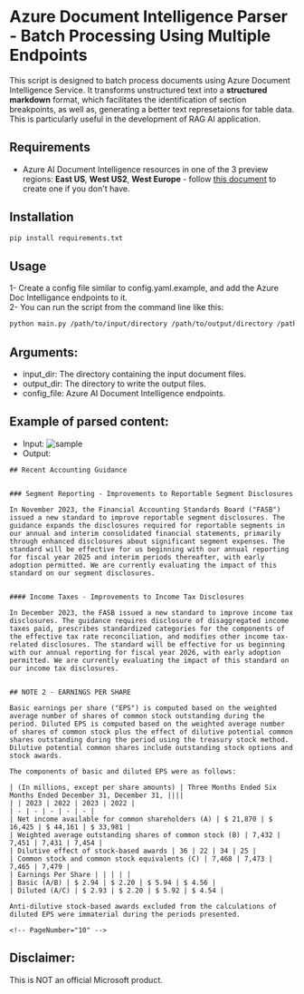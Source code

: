 
# Azure Document Intelligence Parser - Batch Processing Using Multiple Endpoints
This script is designed to batch process documents using Azure Document Intelligence Service. It transforms unstructured text into a **structured markdown** format, which facilitates the identification of section breakpoints, as well as, generating a better text represetaions for table data. This is particularly useful in the development of RAG AI application.

## Requirements
- Azure AI Document Intelligence resources in one of the 3 preview regions: **East US**, **West US2**, **West Europe** - follow [this document](https://learn.microsoft.com/azure/ai-services/document-intelligence/create-document-intelligence-resource?view=doc-intel-4.0.0) to create one if you don't have.



## Installation

```bash
pip install requirements.txt
```

## Usage
1- Create a config file similar to config.yaml.example, and add the Azure Doc Intelligance endpoints to it.  
2- You can run the script from the command line like this:

```bash
python main.py /path/to/input/directory /path/to/output/directory /path/to/config/file
```
## Arguments:
- input_dir: The directory containing the input document files.
- output_dir: The directory to write the output files.
- config_file: Azure AI Document Intelligence endpoints.


## Example of parsed content:

- Input: 
![sample](https://github.com/maljazaery/azure-doc-batch-processor/blob/main/sample.png)
- Output:
```
## Recent Accounting Guidance


### Segment Reporting - Improvements to Reportable Segment Disclosures

In November 2023, the Financial Accounting Standards Board ("FASB") issued a new standard to improve reportable segment disclosures. The guidance expands the disclosures required for reportable segments in our annual and interim consolidated financial statements, primarily through enhanced disclosures about significant segment expenses. The standard will be effective for us beginning with our annual reporting for fiscal year 2025 and interim periods thereafter, with early adoption permitted. We are currently evaluating the impact of this standard on our segment disclosures.


#### Income Taxes - Improvements to Income Tax Disclosures

In December 2023, the FASB issued a new standard to improve income tax disclosures. The guidance requires disclosure of disaggregated income taxes paid, prescribes standardized categories for the components of the effective tax rate reconciliation, and modifies other income tax-related disclosures. The standard will be effective for us beginning with our annual reporting for fiscal year 2026, with early adoption permitted. We are currently evaluating the impact of this standard on our income tax disclosures.


## NOTE 2 - EARNINGS PER SHARE

Basic earnings per share ("EPS") is computed based on the weighted average number of shares of common stock outstanding during the period. Diluted EPS is computed based on the weighted average number of shares of common stock plus the effect of dilutive potential common shares outstanding during the period using the treasury stock method. Dilutive potential common shares include outstanding stock options and stock awards.

The components of basic and diluted EPS were as follows:

| (In millions, except per share amounts) | Three Months Ended Six Months Ended December 31, December 31, ||||
| | 2023 | 2022 | 2023 | 2022 |
| - | - | - | - | - |
| Net income available for common shareholders (A) | $ 21,870 | $ 16,425 | $ 44,161 | $ 33,981 |
| Weighted average outstanding shares of common stock (B) | 7,432 | 7,451 | 7,431 | 7,454 |
| Dilutive effect of stock-based awards | 36 | 22 | 34 | 25 |
| Common stock and common stock equivalents (C) | 7,468 | 7,473 | 7,465 | 7,479 |
| Earnings Per Share | | | | |
| Basic (A/B) | $ 2.94 | $ 2.20 | $ 5.94 | $ 4.56 |
| Diluted (A/C) | $ 2.93 | $ 2.20 | $ 5.92 | $ 4.54 |

Anti-dilutive stock-based awards excluded from the calculations of diluted EPS were immaterial during the periods presented.

<!-- PageNumber="10" -->
```


## Disclaimer:
This is NOT an official Microsoft product. 



